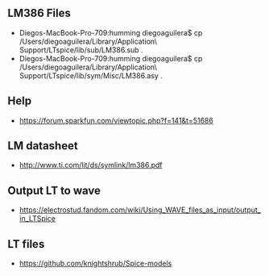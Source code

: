 
## LM386 Files
- Diegos-MacBook-Pro-709:humming diegoaguilera$ cp /Users/diegoaguilera/Library/Application\ Support/LTspice/lib/sub/LM386.sub .
- Diegos-MacBook-Pro-709:humming diegoaguilera$ cp /Users/diegoaguilera/Library/Application\ Support/LTspice/lib/sym/Misc/LM386.asy .

## Help
- https://forum.sparkfun.com/viewtopic.php?f=141&t=51686

## LM datasheet
- http://www.ti.com/lit/ds/symlink/lm386.pdf

## Output LT to wave
- https://electrostud.fandom.com/wiki/Using_WAVE_files_as_input/output_in_LTSpice

## LT files
- https://github.com/knightshrub/Spice-models
